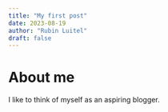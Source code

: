 ```yaml
---
title: "My first post"
date: 2023-08-19
author: "Rubin Luitel"
draft: false
---
```


# About me

I like to think of myself as an aspiring blogger.
